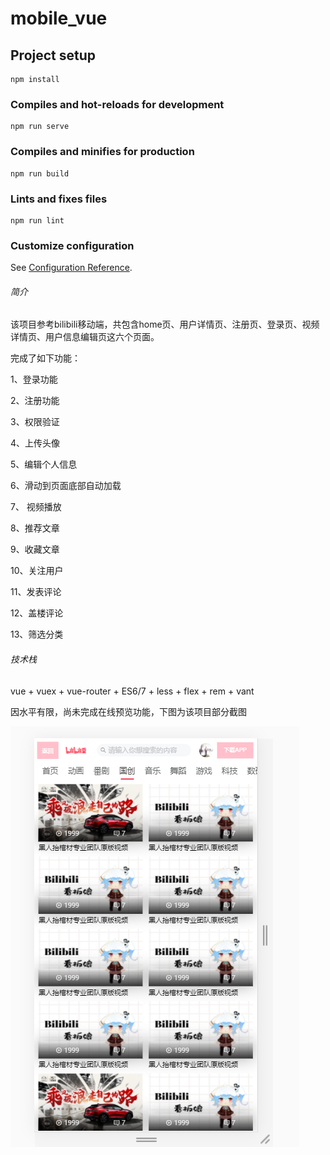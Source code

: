 # mobile_vue

## Project setup
```
npm install
```

### Compiles and hot-reloads for development
```
npm run serve
```

### Compiles and minifies for production
```
npm run build
```

### Lints and fixes files
```
npm run lint
```

### Customize configuration
See [Configuration Reference](https://cli.vuejs.org/config/).

###### 简介

该项目参考bilibili移动端，共包含home页、用户详情页、注册页、登录页、视频详情页、用户信息编辑页这六个页面。

完成了如下功能：

1、登录功能

2、注册功能

3、权限验证

4、上传头像

5、编辑个人信息

6、滑动到页面底部自动加载

7、 视频播放

8、推荐文章

9、收藏文章

10、关注用户

11、发表评论

12、盖楼评论

13、筛选分类

###### 技术栈

vue + vuex + vue-router + ES6/7 + less + flex + rem + vant

因水平有限，尚未完成在线预览功能，下图为该项目部分截图

![Image text](https://github.com/Mr-yanged/copy_bilibili/blob/master/1.png)
